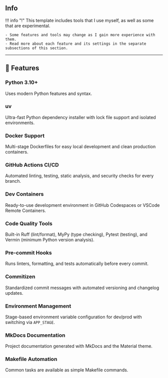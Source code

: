 
## Info
!!! info "!"
    This template includes tools that I use myself, as well as some that are experimental.

    - Some features and tools may change as I gain more experience with them.
    - Read more about each feature and its settings in the separate subsections of this section.

---

## 🚀 Features

### **Python 3.10+**
  Uses modern Python features and syntax.

### **uv**
  Ultra-fast Python dependency installer with lock file support and isolated environments.

### **Docker Support**
  Multi-stage Dockerfiles for easy local development and clean production containers.

### **GitHub Actions CI/CD**
  Automated linting, testing, static analysis, and security checks for every branch.

### **Dev Containers**
  Ready-to-use development environment in GitHub Codespaces or VSCode Remote Containers.

### **Code Quality Tools**
  Built-in Ruff (lint/format), MyPy (type checking), Pytest (testing), and Vermin (minimum Python version analysis).

### **Pre-commit Hooks**
  Runs linters, formatting, and tests automatically before every commit.

### **Commitizen**
  Standardized commit messages with automated versioning and changelog updates.

### **Environment Management**
  Stage-based environment variable configuration for dev/prod with switching via `APP_STAGE`.

### **MkDocs Documentation**
  Project documentation generated with MkDocs and the Material theme.

### **Makefile Automation**
  Common tasks are available as simple Makefile commands.